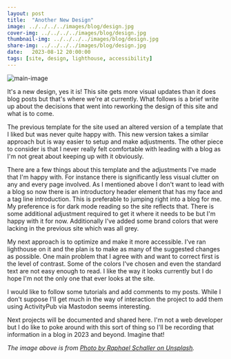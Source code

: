 ```yaml
---
layout: post
title:  "Another New Design"
image: ../../../../images/blog/design.jpg
cover-img: ../../../../images/blog/design.jpg
thumbnail-img: ../../../../images/blog/design.jpg
share-img: ../../../../images/blog/design.jpg
date:   2023-08-12 20:00:00
tags: [site, design, lighthouse, accessibility]
---
```


![main-image]

It's a new design, yes it is! This site gets more visual updates than it does blog posts but that's where we're at currently. What follows is a brief write up about the decisions that went into reworking the design of this site and what is to come.

<!--more-->

The previous template for the site used an altered version of a template that I liked but was never quite happy with. This new version takes a similar approach but is way easier to setup and make adjustments. The other piece to consider is that I never really felt comfortable with leading with a blog as I'm not great about keeping up with it obviously.

There are a few things about this template and the adjustments I've made that I'm happy with. For instance there is significantly less visual clutter on any and every page involved. As I mentioned above I don't want to lead with a blog so now there is an introductory header element that has my face and a tag line introduction. This is preferable to jumping right into a blog for me. My preference is for dark mode reading so the site reflects that. There is some additional adjustment required to get it where it needs to be but I'm happy with it for now. Additionally I've added some brand colors that were lacking in the previous site which was all grey.

My next approach is to optimize and make it more accessible. I've ran lighthouse on it and the plan is to make as many of the suggested changes as possible. One main problem that I agree with and want to correct first is the level of contrast. Some of the colors I've chosen and even the standard text are not easy enough to read. I like the way it looks currently but I do hope I'm not the only one that ever looks at the site.

I would like to follow some tutorials and add comments to my posts. While I don't suppose I'll get much in the way of interaction the project to add them using ActivityPub via Mastodon seems interesting. 

Next projects will be documented and shared here. I'm not a web developer but I do like to poke around with this sort of thing so I'll be recording that information in a blog in 2023 and beyond. Imagine that!

*The image above is from [Photo by Raphael Schaller on Unsplash].*

[Photo by Raphael Schaller on Unsplash]:  https://unsplash.com/@raphaelphotoch
[main-image]: ../../../../images/blog/design.jpg "Design"
